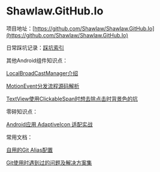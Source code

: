 # Shawlaw.GitHub.Io

项目地址：[https://github.com/Shawlaw/Shawlaw.GitHub.Io](https://github.com/Shawlaw/Shawlaw.GitHub.Io)



日常踩坑记录：[踩坑索引](./Traps/index)

其他Android组件知识点：

[LocalBroadCastManager介绍](./OtherWidgets/LocalBroadcastManager)

[MotionEvent分发流程源码解析](./OtherWidgets/MotionEvent_DispatchAnalyze)

[TextView使用ClickableSpan时想去除点击时背景色的坑](./OtherWidgets/BugOfTextViewUsingATransparentBackgroundClickableSpan)



零碎知识点：

[Android应用 AdaptiveIcon 适配实战](./Fragmentary/android-app-adaptiveicon-action/android-app-adaptiveicon-action)



常用文档：

[自用的Git Alias配置](./RoutineDocs/MyGitAlias)

[Git使用时遇到过的问题及解决方案集](./RoutineDocs/GitQuestionsAndAnswers)

